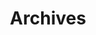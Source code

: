 ---
title: "Archives" # in any language you want
layout: "archives"
# url: "/archive"
# description: "Description for archives"
summary: "archives"

---